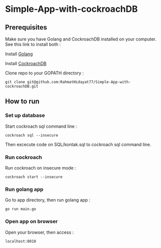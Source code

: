 # Simple-App-with-cockroachDB

## Prerequisites
Make sure you have Golang and CockroachDB installed on your computer. See this link to install both :

Install [Golang](https://www.digitalocean.com/community/tutorials/how-to-install-go-on-ubuntu-18-04)

Install [CockroachDB](https://www.cockroachlabs.com/docs/stable/install-cockroachdb-linux.html)

Clone repo to your GOPATH directory :
```
git clone git@github.com:RahmatHidayat77/Simple-App-with-cockroachDB.git
```

## How to run
### Set up database
Start cockroach sql command line :
```
cockroach sql --insecure
```

Then excecute code on SQL/kontak.sql to cockroach sql command line.

### Run cockroach
Run cockroach on insecure mode :
```
cockroach start --insecure
```

### Run golang app
Go to app directory, then run golang app :
```
go run main.go
```

### Open app on browser
Open your browser, then access :
```
localhost:8010
```
